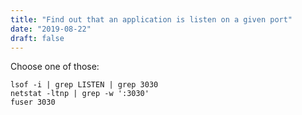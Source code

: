 ```yaml
---
title: "Find out that an application is listen on a given port"
date: "2019-08-22"
draft: false
---
```


Choose one of those:

```
lsof -i | grep LISTEN | grep 3030
netstat -ltnp | grep -w ':3030'
fuser 3030
```

